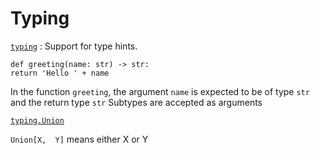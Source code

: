 # Typing

[`typing`](https://docs.python.org/3/library/typing.html#module-typing) : Support for type hints.

```
def greeting(name: str) -> str:
return 'Hello ' + name
```

In the function `greeting`, the argument `name` is expected to be of type `str` and the return type `str` Subtypes are accepted as arguments

[`typing.Union`](https://docs.python.org/3/library/typing.html#typing.Union)

`Union[X,  Y]`  means either X or Y

